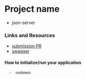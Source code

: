 # Project name 

- json-server

### Links and Resources

- [submission PR]()
- [swagger](https://app.swaggerhub.com/apis/Balqeesqasem/JsonLab6/0.1#)

#### How to initialize/run your application 
      
      -  nodemon

